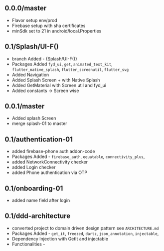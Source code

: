 ## 0.0.0/master
 * Flavor setup env/prod
 * Firebase setup with sha certificates
 * minSdk set to 21 in android/local.Properties

## 0.1/Splash/UI-F()
 * branch Added - {Splash/UI-F()}
 * Packages Added `fyd_ui`, `get`, `animated_text_kit`, `flutter_native_splash`,
   `flutter_screenutil`, `flutter_svg`
 * Added Navigation
 * Added Splash Screen + with Native Splash
 * Added GetMaterial with Screen util and fyd_ui
 * Added constants <String> -> Screen wise 

## 0.0.1/master
 * Added splash Screen 
 * merge splash-01 to master

## 0.1/authentication-01
 * added firebase-phone auth addon-code
 * Packages Added - `firebase_auth`, `equatable`, `connectivity_plus`, 
 * added NetworkConnectivity checker
 * added Login checker
 * added Phone authentication via OTP

## 0.1/onboarding-01
 * added name field after login

## 0.1/ddd-architecture
 * converted project to domain driven design pattern see `ARCHITECTURE.md`
 * Packages Added - `get_it`, `freezed`, `dartz`, `json_annotation`, `injectable`,
 * Dependency Injection with GetIt and injectable 
 * Functionalities - <Networking> <Splash> <Authenticaion> 



 
